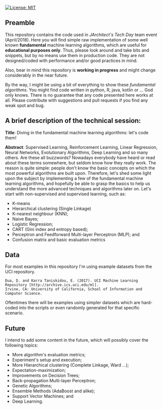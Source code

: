 [![License: MIT](https://img.shields.io/badge/License-MIT-yellow.svg)](https://opensource.org/licenses/MIT)

## Preamble
 
This repository contains the code used in *JArchitect's Tech Day* team event (April/2018).
Here you will find simple raw implementation of some well known **fundamental** machine learning algorithms,
which are useful for **educational purposes only**. Thus, please look around and take bits and snippets,
but by no means use them in production code. They are not designed/coded with performance and/or good practices in mind.

Also, bear in mind this repository is **working in progress** and might change considerably in the near future.

By the way, I might be using a bit of everything to show these *fundamental algorithms*.
You might find code written in python, R, java, kotlin or ... God only knows.
There is no guarantee that any code presented here works at all.
Please contribute with suggestions and pull requests if you find any weak spot and bug.

## A brief description of the technical session:

**Title**: Diving in the fundamental machine learning algorithms: let's code them!

**Abstract**: Supervised Learning, Reinforcement Learning, Linear Regression, Neural Networks, Evolutionary Algorithms,
Deep Learning and so many others. Are these all buzzwords? Nowadays everybody have heard or read about these terms somewhere,
but seldom know how they really work. The reason is quite simple: people don't know the basic concepts on which 
the most powerful algorithms are built upon. Therefore, let's shed some light upon the subject by implementing 
a few of the fundamental machine learning algorithms, and hopefully be able to grasp the basics to help us understand
the more advanced techniques and algorithms later on. Let's start with non-supervised and supervised learning, such as:

  - K-means
  - Hierarchical clustering (Single Linkage)
  - K-nearest neighbour (KNN);
  - Naive Bayes;
  - Logistic Regression;
  - CART (Gini index and entropy based); 
  - Perceptron and Feedforward Multi-layer Perceptron (MLP); and
  - Confusion matrix and basic evaluation metrics
  
  
## Data

For most examples in this repository I'm using example datasets from the UCI repository.

    Dua, D. and Karra Taniskidou, E. (2017). UCI Machine Learning Repository [http://archive.ics.uci.edu/ml]. 
    Irvine, CA: University of California, School of Information and Computer Science.

Oftentimes there will be examples using simpler datasets which are hard-coded into the scripts or 
even randomly generated for that specific scenario.
 

  
## Future
I intend to add some content in the future, which will possibly cover the following topics:
  
  - More algorithm's evaluation metrics;
  - Experiment's setup and execution;
  - More Hierarchical clustering (Complete Linkage, Ward ...);
  - Expectation-maximization;
  - Improvements on Decision Trees;
  - Back-propagation Multi-layer Perceptron;
  - Genetic Algorithms;
  - Ensemble Methods (AdaBoost and alike);
  - Support Vector Machines; and
  - Deep Learning.
